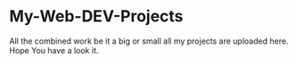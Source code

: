 # My-Web-DEV-Projects
All the combined work be it a big or small all my projects are uploaded here. Hope You have a look it.
